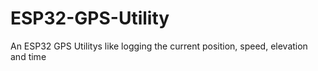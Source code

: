# ESP32-GPS-Utility
An ESP32 GPS Utilitys like logging the current position, speed, elevation and time 
